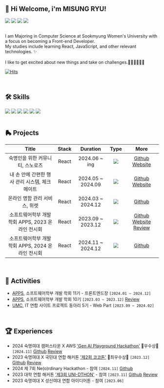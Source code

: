 ## 👋 Hi Welcome, i'm MISUNG RYU!

<div>
<a href="https://www.linkedin.com/in/misungdev/" target="_blank"><img src="https://img.shields.io/badge/Linkedin-0A66C2?style=flat-square&logo=linkedin&logoColor=white"/></a>
<a href="https://ryumii.hashnode.dev/" target="_blank"><img src="https://img.shields.io/badge/Tech Blog-2962FF?style=flat-square&logo=hashnode&logoColor=white"/></a>
<a href="https://www.instagram.com/ryumnii/" target="_blank"><img src="https://img.shields.io/badge/Instagram-E4405F?style=flat-square&logo=Instagram&logoColor=white"/></a>
<a href="mailto: misung.dev@gmail.com" target="_blank"><img src="https://img.shields.io/badge/misung.dev@gmail.com-EA4335?style=flat-square&logo=Gmail&logoColor=white"/></a>

</div>

<br>

<p>
I am Majoring in Computer Science at Sookmyung Women's University with a focus on becoming a Front-end Developer. <br/>
My studies include learning React, JavaScript, and other relevant technologies. ✨ <br/><br/>
I like to get excited about new things and take on challenges.🏄🏻‍♀️🍨🔭🥊
</p>

[![Hits](https://hits.seeyoufarm.com/api/count/incr/badge.svg?url=https%3A%2F%2Fgithub.com%2Fmisung-dev&count_bg=%23A4D8F2&title_bg=%23555555&icon=github.svg&icon_color=%23E7E7E7&title=hits&edge_flat=true)](https://hits.seeyoufarm.com)

<br>

## 🛠 Skills

<div>
<img src="https://img.shields.io/badge/HTML5-E34F26?style=flat-square&logo=HTML5&logoColor=white"/>
<img src="https://img.shields.io/badge/CSS3-F68212?style=flat-square&logo=CSS3&logoColor=white"/>
<img src="https://img.shields.io/badge/JavaScript-F7DF1E?style=flat-square&logo=JavaScript&logoColor=white"/>
<img src="https://img.shields.io/badge/React-61DAFB?style=flat-square&logo=React&logoColor=white"/>
<img src="https://img.shields.io/badge/SCSS-CC6699?style=flat-square&logo=Sass&logoColor=white"/>
<img src="https://img.shields.io/badge/StyledComponents/Emotion-DB7093?style=flat-square&logo=Styled-components&logoColor=white"/>

</div>

<br>

## 🛼 Projects

|                       Title                       | Stack |     Duration      |                         Type                         |                                                                                         More                                                                                         |
| :-----------------------------------------------: | :---: | :---------------: | :--------------------------------------------------: | :----------------------------------------------------------------------------------------------------------------------------------------------------------------------------------: |
|         숙명인을 위한 커뮤니티, 스노로즈          | React |   2024.06 ~ ing   | <img src="https://img.shields.io/badge/-Team-pink"/> |                                             [Github](https://github.com/snorose/snorose-front-react) [Website](https://www.snorose.com/)                                             |
|  내 손 안에 간편한 행사 관리 시스템, 체크메이트   | React | 2024.05 ~ 2024.09 | <img src="https://img.shields.io/badge/-Team-pink"/> |                                      [Github](https://github.com/CheckMate-sookmyung/CheckMate-client) [Website](https://www.checkmate.pe.kr/)                                       |
|           온라인 명함 관리 서비스, 위렛           | React | 2024.03 ~ 2024.12 | <img src="https://img.shields.io/badge/-Team-pink"/> |                                                            [Github](https://github.com/APPS-sookmyung/2024-WELLET-client)                                                            |
| 소프트웨어학부 개발 학회 APPS, 2023 온라인 전시회 | React | 2023.09 ~ 2023.12 | <img src="https://img.shields.io/badge/-Team-pink"/> | [Github](https://github.com/APPS-sookmyung/2023-APPS-Exhibition-Webpage) [Website](https://2023-apps-exhibition-webpage.vercel.app/) [Review](https://ryumii.hashnode.dev/2023-apps) |
| 소프트웨어학부 개발 학회 APPS, 2024 온라인 전시회 | React | 2024.11 ~ 2024.12 | <img src="https://img.shields.io/badge/-Team-pink"/> |                                                       [Github](https://github.com/APPS-sookmyung/2024-APPS-Exhibition-Webpage)                                                       |

<br>

## 🎢 Activities

- <a href="https://github.com/APPS-sookmyung">APPS</a>, 소프트웨어학부 개발 학회 11기 - 프론트엔드장 `[2024.01 ~ 2024.12]`
- <a href="https://github.com/APPS-sookmyung">APPS</a>, 소프트웨어학부 개발 학회 10기 `[2023.03 ~ 2023.12]` [Review](https://ryumii.hashnode.dev/w2ajoqzof0g7ju5wrfslbeg6rcc67ccio2vme2ajcdsijjro4wg)
- <a href="https://github.com/UMC-SMWU">UMC</a>, IT 연합 사이트 프로젝트 동아리 5기 - Web Part `[2023.09 ~ 2024.02]`

<br>

## 🏆 Experiences

- 2024 숙명여대 캠퍼스타운 X AWS <a href='http://campustown.bnp21.co.kr/user/cmm/selectArticleDetail.do?bbsId=BBSMSTR_000000000005&pageUnit=8&menuId=050100&bbsTyCode=BBST02&nttId=31531'>'Gen AI Playground Hackathon'</a> 🏅우수상🏅 `[2024.11]` [Github](https://github.com/2024-AWS-GenAI-Hackathon) [Review](https://ryumii.hashnode.dev/x-aws-gen-ai-playground-hackathon)
- 2023 숙명여대 X 국민대 연합 해커톤 <a href='https://cuboid-pipe-5a7.notion.site/2-COKOTHON-2023-4eb9005f434744fe9d0ba53e3b82c91e'>'제2회 코코톤'</a> 🏅최우수상🏅 `[2023.12]` [Github](https://github.com/cokothon-team7/PicPuzzle-client) [Review](https://ryumii.hashnode.dev/2-cokothon-2023)
- 2024 제 7회 Ne(o)rdinary Hackathon - 참여 `[2024.11]` [Github](https://github.com/Neordinary-Hackathon-TeamO)
- 2023 대학 연합 해커톤 <a href="https://www.instagram.com/2024_uni_d/">'제3회 UNI-DTHON'</a> - 참여 `[2023.11]` [Github](https://github.com/UniD3-Hackathon-Team4/barokey) [Review](https://ryumii.hashnode.dev/3-uni-dthon)
- 2023 숙명여대 X 성신여대 연합 아이디어톤 - 참여 `[2023.06]`

<br>
